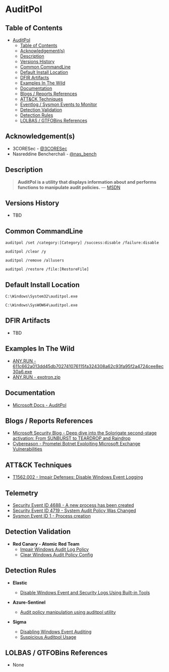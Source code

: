 # AuditPol

## Table of Contents

- [AuditPol](#auditpol)
  - [Table of Contents](#table-of-contents)
  - [Acknowledgement(s)](#acknowledgements)
  - [Description](#description)
  - [Versions History](#versions-history)
  - [Common CommandLine](#common-commandline)
  - [Default Install Location](#default-install-location)
  - [DFIR Artifacts](#dfir-artifacts)
  - [Examples In The Wild](#examples-in-the-wild)
  - [Documentation](#documentation)
  - [Blogs / Reports References](#blogs--reports-references)
  - [ATT&CK Techniques](#attck-techniques)
  - [Eventlog / Sysmon Events to Monitor](#eventlog--sysmon-events-to-monitor)
  - [Detection Validation](#detection-validation)
  - [Detection Rules](#detection-rules)
  - [LOLBAS / GTFOBins References](#lolbas--gtfobins-references)

## Acknowledgement(s)

- 3CORESec - [@3CORESec](https://twitter.com/3CORESec)
- Nasreddine Bencherchali - [@nas_bench](https://twitter.com/nas_bench)

## Description

> **AuditPol is a utility that displays information about and performs functions to manipulate audit policies.** — [MSDN](https://docs.microsoft.com/en-us/windows-server/administration/windows-commands/auditpol)

## Versions History

- TBD

## Common CommandLine

```batch
auditpol /set /category:[Category] /success:disable /failure:disable

auditpol /clear /y

auditpol /remove /allusers

auditpol /restore /file:[RestoreFile]
```

## Default Install Location

```batch
C:\Windows\System32\auditpol.exe

C:\Windows\SysWOW64\auditpol.exe
```

## DFIR Artifacts

- TBD

## Examples In The Wild

- [ANY.RUN - 611c662a013dd45db702741076115fa324308a62c93fa95f2a4724cee8ec30a6.exe](https://app.any.run/tasks/bf867825-dc8b-4990-a41f-7d6b56698c12/)
- [ANY.RUN - exotron.zip](https://app.any.run/tasks/b90c0b84-9e69-49ee-9050-dd41b4bee6d5/)

## Documentation

- [Microsoft Docs - AuditPol](https://docs.microsoft.com/en-us/windows-server/administration/windows-commands/auditpol)

## Blogs / Reports References

- [Microsoft Security Blog - Deep dive into the Solorigate second-stage activation: From SUNBURST to TEARDROP and Raindrop](https://www.microsoft.com/security/blog/2021/01/20/deep-dive-into-the-solorigate-second-stage-activation-from-sunburst-to-teardrop-and-raindrop/)
- [Cybereason - Prometei Botnet Exploiting Microsoft Exchange Vulnerabilities](https://www.cybereason.com/blog/prometei-botnet-exploiting-microsoft-exchange-vulnerabilities)

## ATT&CK Techniques

- [T1562.002 - Impair Defenses: Disable Windows Event Logging](https://attack.mitre.org/techniques/T1562/002/)

## Telemetry

- [Security Event ID 4688 - A new process has been created](https://www.ultimatewindowssecurity.com/securitylog/encyclopedia/event.aspx?eventID=4688)
- [Security Event ID 4719 - System Audit Policy Was Changed](https://www.ultimatewindowssecurity.com/securitylog/encyclopedia/event.aspx?eventID=4719)
- [Sysmon Event ID 1 - Process creation](https://www.ultimatewindowssecurity.com/securitylog/encyclopedia/event.aspx?eventid=90001)

## Detection Validation

- **Red Canary - Atomic Red Team**
  - [Impair Windows Audit Log Policy](https://github.com/redcanaryco/atomic-red-team/blob/master/atomics/T1562.002/T1562.002.md#atomic-test-3---impair-windows-audit-log-policy)
  - [Clear Windows Audit Policy Config](https://github.com/redcanaryco/atomic-red-team/blob/master/atomics/T1562.002/T1562.002.md#atomic-test-4---clear-windows-audit-policy-config)

## Detection Rules

- **Elastic**
  - [Disable Windows Event and Security Logs Using Built-in Tools](https://github.com/elastic/detection-rules/blob/main/rules/windows/defense_evasion_disabling_windows_logs.toml)

- **Azure-Sentinel**
  - [Audit policy manipulation using auditpol utility](https://github.com/Azure/Azure-Sentinel/blob/master/Detections/MultipleDataSources/AuditPolicyManipulation_using_auditpol.yaml)

- **Sigma**
  - [Disabling Windows Event Auditing](https://github.com/SigmaHQ/sigma/blob/master/rules/windows/builtin/win_disable_event_logging.yml)
  - [Suspicious Auditpol Usage](https://github.com/SigmaHQ/sigma/blob/master/rules/windows/process_creation/win_sus_auditpol_usage.yml)

## LOLBAS / GTFOBins References

- None
